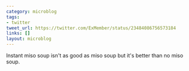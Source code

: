 ```yaml
---
category: microblog
tags:
- twitter
tweet_url: https://twitter.com/ExMember/status/23484086756573184
links: []
layout: microblog
---
```

Instant miso soup isn't as good as miso soup but it's better than no miso soup.

